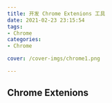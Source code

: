 ```yaml
---
title: 开发 Chrome Extenions 工具
date: 2021-02-23 23:15:54
tags:
- Chrome
categories:
- Chrome

cover: /cover-imgs/chrome1.png

---
```

## Chrome Extenions
